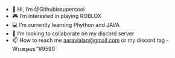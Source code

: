 - 👋 Hi, I’m @Githubissupercool
- 🎮 I’m interested in playing ROBLOX
- 💻 I’m currently learning Phython and JAVA
- 🍒 I’m looking to collaborate on my discord server
- 📫 How to reach me aaravlalan@gmail.com or my discord tag - W𝕦𝖒թus™#9590

<!---
Githubissupercool/Githubissupercool is a ✨ special ✨ repository because its `README.md` (this file) appears on your GitHub profile.
You can click the Preview link to take a look at your changes.
--->
